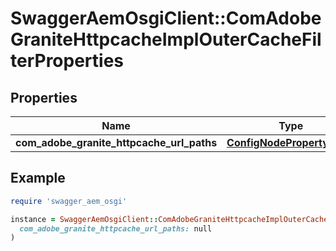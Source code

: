 # SwaggerAemOsgiClient::ComAdobeGraniteHttpcacheImplOuterCacheFilterProperties

## Properties

| Name | Type | Description | Notes |
| ---- | ---- | ----------- | ----- |
| **com_adobe_granite_httpcache_url_paths** | [**ConfigNodePropertyArray**](ConfigNodePropertyArray.md) |  | [optional] |

## Example

```ruby
require 'swagger_aem_osgi'

instance = SwaggerAemOsgiClient::ComAdobeGraniteHttpcacheImplOuterCacheFilterProperties.new(
  com_adobe_granite_httpcache_url_paths: null
)
```

